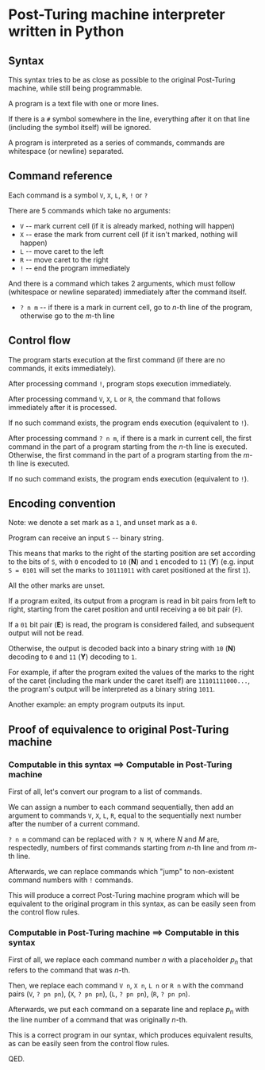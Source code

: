 # Post-Turing machine interpreter written in Python

## Syntax

This syntax tries to be as close as possible to the original Post-Turing machine, while still being programmable.

A program is a text file with one or more lines.

If there is a `#` symbol somewhere in the line, everything after it on that line
(including the symbol itself) will be ignored.

A program is interpreted as a series of commands, commands are whitespace (or newline) separated.

## Command reference

Each command is a symbol `V`, `X`, `L`, `R`, `!` or `?`

There are 5 commands which take no arguments:

* `V` -- mark current cell (if it is already marked, nothing will happen)
* `X` -- erase the mark from current cell (if it isn't marked, nothing will happen)
* `L` -- move caret to the left
* `R` -- move caret to the right
* `!` -- end the program immediately

And there is a command which takes 2 arguments, which must follow
(whitespace or newline separated) immediately after the command itself.

* `? n m` -- if there is a mark in current cell, go to $n$-th line of the program, otherwise go to the $m$-th line

## Control flow

The program starts execution at the first command
(if there are no commands, it exits immediately).

After processing command `!`, program stops execution immediately.

After processing command `V`, `X`, `L` or `R`, the command that follows
immediately after it is processed.

If no such command exists, the program ends execution (equivalent to `!`).

After processing command `? n m`, if there is a mark in current cell,
the first command in the part of a program starting from the $n$-th line is executed. 
Otherwise, the first command in the part of a program starting from the $m$-th line
is executed.

If no such command exists, the program ends execution (equivalent to `!`).

## Encoding convention

Note: we denote a set mark as a `1`, and unset mark as a `0`.

Program can receive an input `S` -- binary string.

This means that marks to the right of the starting position are set according to the 
bits of `S`, with `0` encoded to `10` (**N**) and `1` encoded to `11` (**Y**)
(e.g. input `S = 0101` will set the marks to `10111011` with caret positioned at the first `1`).

All the other marks are unset.

If a program exited, its output from a program is read in bit pairs from left to right,
starting from the caret position and until receiving a `00` bit pair (`F`).

If a `01` bit pair (**E**) is read, the program is considered failed, and subsequent output will not be read.

Otherwise, the output is decoded back into a binary string with `10` (**N**) decoding to `0` and `11` (**Y**) decoding to `1`.

For example, if after the program exited the values of the marks to the right of the caret
(including the mark under the caret itself) are `11101111000...`, the program's output will be
interpreted as a binary string `1011`.

Another example: an empty program outputs its input.

## Proof of equivalence to original Post-Turing machine

### Computable in this syntax $\implies$ Computable in Post-Turing machine

First of all, let's convert our program to a list of commands.

We can assign a number to each command sequentially, then add an argument to commands
`V`, `X`, `L`, `R`, equal to the sequentially next number after the number of a current command.

`? n m` command can be replaced with `? N M`, where $N$ and $M$ are, respectedly,
numbers of first commands starting from $n$-th line and from $m$-th line.

Afterwards, we can replace commands which "jump" to non-existent command numbers with `!` commands.

This will produce a correct Post-Turing machine program which will be equivalent to the
original program in this syntax, as can be easily seen from the control flow rules.

### Computable in Post-Turing machine $\implies$ Computable in this syntax

First of all, we replace each command number $n$ with a placeholder $p_n$ that refers to the
command that was $n$-th.

Then, we replace each command `V n`, `X n`, `L n` or `R n` with the command pairs
(`V`, `? pn pn`), (`X`, `? pn pn`), (`L`, `? pn pn`), (`R`, `? pn pn`).

Afterwards, we put each command on a separate line and replace $p_n$ with the line number
of a command that was originally $n$-th.

This is a correct program in our syntax, which produces equivalent results,
as can be easily seen from the control flow rules.

QED.
